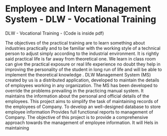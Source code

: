 # Employee and Intern Management System -  DLW - Vocational Training
 DLW - Vocational Training - (Code is inside pdf)

The objectives of the practical training are to learn something about
industries practically and to be familiar with the working style of a
technical person to adjust simply according to the industrial
environment. It is rightly said practical life is far away from
theoretical one. We learn in class room can give the practical
exposure or real life experience no doubt they help in improving the
personality of the student in long run of life and will be able to
implement the theoretical knowledge .
DLW Management System (MS) created by us is a distributed
application, developed to maintain the details of employees working
in any organization. The MS has been developed to override the
problems prevailing in the practicing manual system. It maintains the
information about the personal and official details of the employees.
This project aims to simplify the task of maintaining records of the
employees of Company. To develop an well-designed database to
store employee information Provides full functional reports to
management of Company. The objective of this project is to provide
a comprehensive approach towards the management of employee
information.
It will Hels in maintaining
